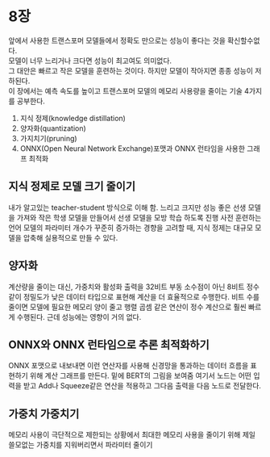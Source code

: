 # 8장
앞에서 사용한 트랜스포머 모델들에서 정확도 만으로는 성능이 좋다는 것을 확신할수없다.  
모델이 너무 느리거나 크다면 성능이 최고여도 의미없다.  
그 대안은 빠르고 작은 모델을 훈련하는 것이다. 하지만 모델이 작아지면 종종 성능이 저하된다.  
이 장에서는 예측 속도를 높이고 트랜스포머 모델의 메모리 사용량을 줄이는 기술 4가지를 공부한다.  

1. 지식 정제(knowledge distillation)
2. 양자화(quantization)
3. 가지치기(pruning)
4. ONNX(Open Neural Network Exchange)포맷과 ONNX 런타임을 사용한 그래프 최적화

## 지식 정제로 모델 크기 줄이기
내가 알고있는 teacher-student 방식으로 이해 함.
느리고 크지만 성능 좋은 선생 모델을 가져와 작은 학생 모델을 만들어서 선생 모델을
모방 학습 하도록 진행
사전 훈련하는 언어 모델의 파라미터 개수가 꾸준히 증가하는 경향을 고려할 때,
지식 정제는 대규모 모델을 압축해 실용적으로 만들 수 있다.  

## 양자화
계산량을 줄이는 대신, 가중치와 활성화 출력을 32비트 부동 소수점이 아닌 8비트 정수같이
정밀도가 낮은 데이터 타입으로 표현해 계산을 더 효율적으로 수행한다.
비트 수를 줄이면 모델에 필요한 메모리 양이 줄고 행렬 곱셈 같은 연산이
정수 계산으로 훨씬 빠르게 수행된다. 근데 성능에는 영향이 거의 없다.

## ONNX와 ONNX 런타임으로 추론 최적화하기
ONNX 포맷으로 내보내면 이런 연산자를 사용해 신경망을 통과하는 데이터 흐름을 표현하기 위해
계산 그래프를 만든다. 밑에 BERT의 그림을 보여줌
여기서 노드는 어떤 입력을 받고 Add나 Squeeze같은 연산을 적용하고 그다음 출력을 다음 노드로 전달한다.  

## 가중치 가중치기
메모리 사용이 극단적으로 제한되는 상황에서 최대한 메모리 사용을 줄이기 위해
제일 쓸모없는 가중치를 지워버리면서 파라미터 줄이기  

